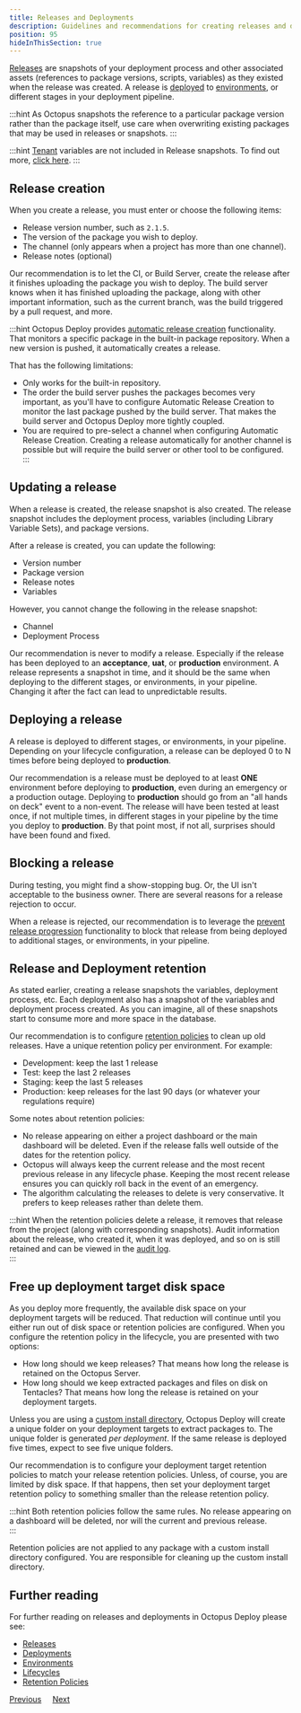 ```yaml
---
title: Releases and Deployments
description: Guidelines and recommendations for creating releases and deploying them in Octopus Deploy.
position: 95
hideInThisSection: true
---
```


[Releases](/docs/releases/index.md) are snapshots of your deployment process and other associated assets (references to package versions, scripts, variables) as they existed when the release was created.  A release is [deployed](/docs/deployments/index.md) to [environments](/docs/infrastructure/environments/index.md), or different stages in your deployment pipeline.  

:::hint
As Octopus snapshots the reference to a particular package version rather than the package itself, use care when overwriting existing packages that may be used in releases or snapshots.
:::

:::hint
[Tenant](/docs/tenants/index.md) variables are not included in Release snapshots. To find out more, [click here](/docs/tenants/tenant-variables/index.md).
:::

## Release creation

When you create a release, you must enter or choose the following items:

- Release version number, such as `2.1.5`.
- The version of the package you wish to deploy.
- The channel (only appears when a project has more than one channel).
- Release notes (optional)

Our recommendation is to let the CI, or Build Server, create the release after it finishes uploading the package you wish to deploy.  The build server knows when it has finished uploading the package, along with other important information, such as the current branch, was the build triggered by a pull request, and more.  

:::hint
Octopus Deploy provides [automatic release creation](/docs/projects/project-triggers/automatic-release-creation.md) functionality.  That monitors a specific package in the built-in package repository.  When a new version is pushed, it automatically creates a release.  

That has the following limitations:
- Only works for the built-in repository.
- The order the build server pushes the packages becomes very important, as you'll have to configure Automatic Release Creation to monitor the last package pushed by the build server.  That makes the build server and Octopus Deploy more tightly coupled.
- You are required to pre-select a channel when configuring Automatic Release Creation.  Creating a release automatically for another channel is possible but will require the build server or other tool to be configured.
:::

## Updating a release

When a release is created, the release snapshot is also created.  The release snapshot includes the deployment process, variables (including Library Variable Sets), and package versions.  

After a release is created, you can update the following:

- Version number
- Package version
- Release notes
- Variables

However, you cannot change the following in the release snapshot:

- Channel
- Deployment Process

Our recommendation is never to modify a release.  Especially if the release has been deployed to an **acceptance**, **uat**, or **production** environment.  A release represents a snapshot in time, and it should be the same when deploying to the different stages, or environments, in your pipeline.  Changing it after the fact can lead to unpredictable results.  

## Deploying a release

A release is deployed to different stages, or environments, in your pipeline.  Depending on your lifecycle configuration, a release can be deployed 0 to N times before being deployed to **production**.    

Our recommendation is a release must be deployed to at least **ONE** environment before deploying to **production**, even during an emergency or a production outage.  Deploying to **production** should go from an "all hands on deck" event to a non-event.  The release will have been tested at least once, if not multiple times, in different stages in your pipeline by the time you deploy to **production**.  By that point most, if not all, surprises should have been found and fixed.

## Blocking a release

During testing, you might find a show-stopping bug.  Or, the UI isn't acceptable to the business owner.  There are several reasons for a release rejection to occur.  

When a release is rejected, our recommendation is to leverage the [prevent release progression](/docs/releases/prevent-release-progression.md) functionality to block that release from being deployed to additional stages, or environments, in your pipeline.  

## Release and Deployment retention

As stated earlier, creating a release snapshots the variables, deployment process, etc.  Each deployment also has a snapshot of the variables and deployment process created.  As you can imagine, all of these snapshots start to consume more and more space in the database.  

Our recommendation is to configure [retention policies](/docs/administration/retention-policies/index.md) to clean up old releases.  Have a unique retention policy per environment. For example:

- Development: keep the last 1 release
- Test: keep the last 2 releases
- Staging: keep the last 5 releases
- Production: keep releases for the last 90 days (or whatever your regulations require)

Some notes about retention policies:

- No release appearing on either a project dashboard or the main dashboard will be deleted.  Even if the release falls well outside of the dates for the retention policy.
- Octopus will always keep the current release and the most recent previous release in any lifecycle phase.  Keeping the most recent release ensures you can quickly roll back in the event of an emergency.
- The algorithm calculating the releases to delete is very conservative.  It prefers to keep releases rather than delete them.

:::hint
When the retention policies delete a release, it removes that release from the project (along with corresponding snapshots).  Audit information about the release, who created it, when it was deployed, and so on is still retained and can be viewed in the [audit log](/docs/security/users-and-teams/auditing/index.md).  
:::

## Free up deployment target disk space

As you deploy more frequently, the available disk space on your deployment targets will be reduced.  That reduction will continue until you either run out of disk space or retention policies are configured.  When you configure the retention policy in the lifecycle, you are presented with two options:

- How long should we keep releases? That means how long the release is retained on the Octopus Server.
- How long should we keep extracted packages and files on disk on Tentacles?  That means how long the release is retained on your deployment targets.

Unless you are using a [custom install directory](/docs/projects/steps/configuration-features/custom-installation-directory.md), Octopus Deploy will create a unique folder on your deployment targets to extract packages to.  The unique folder is generated _per deployment_.  If the same release is deployed five times, expect to see five unique folders.

Our recommendation is to configure your deployment target retention policies to match your release retention policies.  Unless, of course, you are limited by disk space.  If that happens, then set your deployment target retention policy to something smaller than the release retention policy.  

:::hint
Both retention policies follow the same rules.  No release appearing on a dashboard will be deleted, nor will the current and previous release.  
:::

Retention policies are not applied to any package with a custom install directory configured.  You are responsible for cleaning up the custom install directory.

## Further reading

For further reading on releases and deployments in Octopus Deploy please see:

- [Releases](/docs/releases/index.md)
- [Deployments](/docs/deployments/index.md) 
- [Environments](/docs/infrastructure/environments/index.md)
- [Lifecycles](/docs/releases/lifecycles/index.md)
- [Retention Policies](/docs/administration/retention-policies/index.md)

<span><a class="btn btn-secondary" href="/docs/getting-started/best-practices/deployment-and-runbook-processes">Previous</a></span>&nbsp;&nbsp;&nbsp;&nbsp;&nbsp;<span><a class="btn btn-success" href="/docs/getting-started/best-practices/notifications">Next</a></span>
